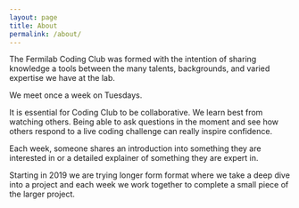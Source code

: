 ```yaml
---
layout: page
title: About
permalink: /about/
---
```


The Fermilab Coding Club was formed with the intention of sharing knowledge a tools between the many talents, backgrounds, and varied expertise we have at the lab.

We meet once a week on Tuesdays.

It is essential for Coding Club to be collaborative. We learn best from watching others. Being able to ask questions in the moment and see how others respond to a live coding challenge can really inspire confidence.

Each week, someone shares an introduction into something they are interested in or a detailed explainer of something they are expert in.

Starting in 2019 we are trying longer form format where we take a deep dive into a project and each week we work together to complete a small piece of the larger project.
